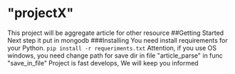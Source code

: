 # **"projectX"** 
This project will be aggregate article for other resource
##Getting Started
Next step it put in mongodb
###Installing
You need install requirements for your Python. 
```pip install -r requeriments.txt```
Attention, if you use OS windows, you need change path for save dir in file "article_parse" in func "save_in_file"
Project is fast develops, We will keep you informed